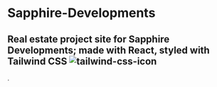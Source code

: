 # Sapphire-Developments

## Real estate project site for Sapphire Developments; made with React, styled with Tailwind CSS ![tailwind-css-icon](https://github.com/Jeremy-Jefferson/Sapphire-Developments/assets/127449038/dad592ee-ff63-4a39-ac27-e942b7d98150)



.
